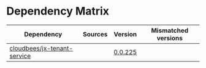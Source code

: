 # Dependency Matrix

Dependency | Sources | Version | Mismatched versions
---------- | ------- | ------- | -------------------
[cloudbees/jx-tenant-service](https://github.com/cloudbees/jx-tenant-service) |  | [0.0.225](https://github.com/cloudbees/jx-tenant-service/releases/tag/v0.0.225) | 
